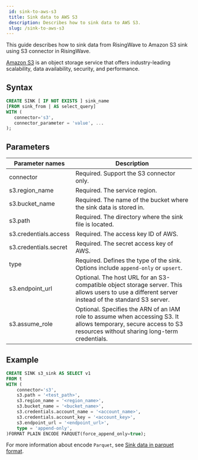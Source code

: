 ```yaml
---
 id: sink-to-aws-s3
 title: Sink data to AWS S3
 description: Describes how to sink data to AWS S3.
 slug: /sink-to-aws-s3
---
```

<head>
  <link rel="canonical" href="https://docs.risingwave.com/docs/current/sink-to-aws-s3/" />
</head>

This guide describes how to sink data from RisingWave to Amazon S3 sink using S3 connector in RisingWave.

[Amazon S3](https://docs.aws.amazon.com/AmazonS3/latest/userguide/Welcome.html) is an object storage service that offers industry-leading scalability, data availability, security, and performance.

## Syntax

```sql
CREATE SINK [ IF NOT EXISTS ] sink_name
[FROM sink_from | AS select_query]
WITH (
   connector='s3',
   connector_parameter = 'value', ...
);
```

## Parameters

| Parameter names | Description |
|-|-|
| connector             | Required. Support the S3 connector only.|
| s3.region_name        | Required. The service region. |
| s3.bucket_name        | Required. The name of the bucket where the sink data is stored in. |
| s3.path               | Required. The directory where the sink file is located.|
| s3.credentials.access | Required. The access key ID of AWS. |
| s3.credentials.secret | Required. The secret access key of AWS. |
| type                  | Required. Defines the type of the sink. Options include `append-only` or `upsert`.|
| s3.endpoint_url       | Optional. The host URL for an S3-compatible object storage server. This allows users to use a different server instead of the standard S3 server.|
| s3.assume_role        | Optional. Specifies the ARN of an IAM role to assume when accessing S3. It allows temporary, secure access to S3 resources without sharing long-term credentials. |

## Example

```sql
CREATE SINK s3_sink AS SELECT v1
FROM t 
WITH (
    connector='s3',
    s3.path = '<test_path>',
    s3.region_name = '<region_name>',
    s3.bucket_name = '<bucket_name>',
    s3.credentials.account_name = '<account_name>',
    s3.credentials.account_key = '<account_key>',
    s3.endpoint_url = '<endpoint_url>',
    type = 'append-only',
)FORMAT PLAIN ENCODE PARQUET(force_append_only=true);
```

For more information about encode `Parquet`, see [Sink data in parquet format](/data-delivery.md#sink-data-in-parquet-format).